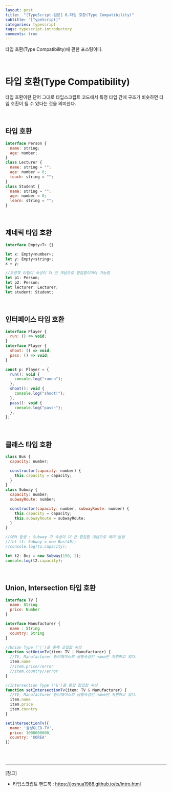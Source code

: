 ```yaml
---
layout: post
title:  "[TypeScript-입문] 6.타입 호환(Type Compatibility)"
subtitle: "[TypeScript]"
categories: typescript
tags: typescript-introductory
comments: true
---
```


타입 호환(Type Compatibility)에 관한 포스팅이다.

<br>


# 타입 호환(Type Compatibility)

타입 호환이란 단어 그대로 타입스크립트 코드에서 특정 타입 간에 구조가 비슷하면 타입 호환이 될 수 있다는 것을 의미한다.

<br>


## 타입 호환

```js
interface Person {
  name: string;
  age: number;
}
class Lecturer {
  name: string = "";
  age: number = 0;
  teach: string = "";
}
class Student {
  name: string = "";
  age: number = 0;
  learn: string = "";
}
```

<br>

## 제네릭 타입 호환

```js
interface Empty<T> {}

let x: Empty<number>;
let y: Empty<string>;
x = y;

//오른쪽 타입이 속성이 더 큰 개념으로 합집합이어야 가능함
let p1: Person;
let p2: Person;
let lecturer: Lecturer;
let student: Student;
```

<br>

## 인터페이스 타입 호환

```js
interface Player {
  run: () => void;
}
interface Player {
  shoot: () => void;
  pass: () => void;
}

const p: Player = {
  run(): void {
    console.log("runnn");
  },
  shoot(): void {
    console.log("shoot!");
  },
  pass(): void {
    console.log("pass~");
  },
};
```

<br>

## 클래스 타입 호환

```js
class Bus {
  capacity: number;

  constructor(capacity: number) {
    this.capacity = capacity;
  }
}
class Subway {
  capacity: number;
  subwayRoute: number;

  constructor(capacity: number, subwayRoute: number) {
    this.capacity = capacity;
    this.subwayRoute = subwayRoute;
  }
}

//에러 발생 : Subway 가 속성이 더 큰 합집합 개념으로 에러 발생
//let t1: Subway = new Bus(40);
//console.log(t1.capacity);

let t2: Bus = new Subway(150, 2);
console.log(t2.capacity);
```

<br>

## Union, Intersection 타입 호환

```js
interface TV {
  name: String
  price: Number
}

interface Manufacturer {
  name : String
  country: String
}

//Union Type ('|')을 통해 교집합 속성
function setUnionTv(item: TV | Manufacturer) {
  //TV, Manufacturer 인터페이스의 공통속성인 name만 지원하고 있다.
  item.name
  //item.price//error
  //item.country//error
}

//Intersection Type ('&')을 통합 합집합 속성
function setIntersectionTv(item: TV & Manufacturer) {
  //TV, Manufacturer 인터페이스의 공통속성인 name만 지원하고 있다.
  item.name
  item.price
  item.country
}

setIntersectionTv({
  name: '삼성GLED-TV',
  price: 1000000000,
  country: 'KOREA'
})
```

<br><br>


---
[참고]
- 타입스크립트 핸드북 : https://joshua1988.github.io/ts/intro.html